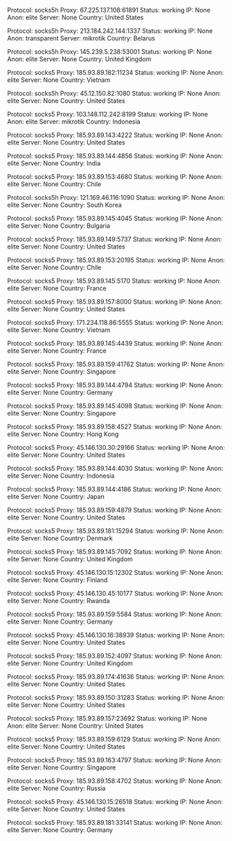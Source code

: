 Protocol: socks5h
Proxy: 67.225.137.108:61891
Status: working
IP: None
Anon: elite
Server: None
Country: United States

Protocol: socks5h
Proxy: 213.184.242.144:1337
Status: working
IP: None
Anon: transparent
Server: mikrotik
Country: Belarus

Protocol: socks5h
Proxy: 145.239.5.238:53001
Status: working
IP: None
Anon: elite
Server: None
Country: United Kingdom

Protocol: socks5
Proxy: 185.93.89.182:11234
Status: working
IP: None
Anon: elite
Server: None
Country: Vietnam

Protocol: socks5h
Proxy: 45.12.150.82:1080
Status: working
IP: None
Anon: elite
Server: None
Country: United States

Protocol: socks5
Proxy: 103.148.112.242:8199
Status: working
IP: None
Anon: elite
Server: mikrotik
Country: Indonesia

Protocol: socks5
Proxy: 185.93.89.143:4222
Status: working
IP: None
Anon: elite
Server: None
Country: United States

Protocol: socks5
Proxy: 185.93.89.144:4856
Status: working
IP: None
Anon: elite
Server: None
Country: India

Protocol: socks5
Proxy: 185.93.89.153:4680
Status: working
IP: None
Anon: elite
Server: None
Country: Chile

Protocol: socks5h
Proxy: 121.169.46.116:1090
Status: working
IP: None
Anon: elite
Server: None
Country: South Korea

Protocol: socks5
Proxy: 185.93.89.145:4045
Status: working
IP: None
Anon: elite
Server: None
Country: Bulgaria

Protocol: socks5
Proxy: 185.93.89.149:5737
Status: working
IP: None
Anon: elite
Server: None
Country: United States

Protocol: socks5
Proxy: 185.93.89.153:20195
Status: working
IP: None
Anon: elite
Server: None
Country: Chile

Protocol: socks5
Proxy: 185.93.89.145:5170
Status: working
IP: None
Anon: elite
Server: None
Country: France

Protocol: socks5
Proxy: 185.93.89.157:8000
Status: working
IP: None
Anon: elite
Server: None
Country: United States

Protocol: socks5
Proxy: 171.234.118.86:5555
Status: working
IP: None
Anon: elite
Server: None
Country: Vietnam

Protocol: socks5
Proxy: 185.93.89.145:4439
Status: working
IP: None
Anon: elite
Server: None
Country: France

Protocol: socks5
Proxy: 185.93.89.159:41762
Status: working
IP: None
Anon: elite
Server: None
Country: Singapore

Protocol: socks5
Proxy: 185.93.89.144:4794
Status: working
IP: None
Anon: elite
Server: None
Country: Germany

Protocol: socks5
Proxy: 185.93.89.145:4098
Status: working
IP: None
Anon: elite
Server: None
Country: Singapore

Protocol: socks5
Proxy: 185.93.89.158:4527
Status: working
IP: None
Anon: elite
Server: None
Country: Hong Kong

Protocol: socks5
Proxy: 45.146.130.30:29166
Status: working
IP: None
Anon: elite
Server: None
Country: United States

Protocol: socks5
Proxy: 185.93.89.144:4030
Status: working
IP: None
Anon: elite
Server: None
Country: Indonesia

Protocol: socks5
Proxy: 185.93.89.144:4186
Status: working
IP: None
Anon: elite
Server: None
Country: Japan

Protocol: socks5
Proxy: 185.93.89.159:4879
Status: working
IP: None
Anon: elite
Server: None
Country: United States

Protocol: socks5
Proxy: 185.93.89.181:15294
Status: working
IP: None
Anon: elite
Server: None
Country: Denmark

Protocol: socks5
Proxy: 185.93.89.145:7092
Status: working
IP: None
Anon: elite
Server: None
Country: United Kingdom

Protocol: socks5
Proxy: 45.146.130.15:12302
Status: working
IP: None
Anon: elite
Server: None
Country: Finland

Protocol: socks5
Proxy: 45.146.130.45:10177
Status: working
IP: None
Anon: elite
Server: None
Country: Rwanda

Protocol: socks5
Proxy: 185.93.89.159:5584
Status: working
IP: None
Anon: elite
Server: None
Country: Germany

Protocol: socks5
Proxy: 45.146.130.16:38939
Status: working
IP: None
Anon: elite
Server: None
Country: United States

Protocol: socks5
Proxy: 185.93.89.152:4097
Status: working
IP: None
Anon: elite
Server: None
Country: United Kingdom

Protocol: socks5
Proxy: 185.93.89.174:41636
Status: working
IP: None
Anon: elite
Server: None
Country: United States

Protocol: socks5
Proxy: 185.93.89.150:31283
Status: working
IP: None
Anon: elite
Server: None
Country: United States

Protocol: socks5
Proxy: 185.93.89.157:23692
Status: working
IP: None
Anon: elite
Server: None
Country: United States

Protocol: socks5
Proxy: 185.93.89.159:6129
Status: working
IP: None
Anon: elite
Server: None
Country: United States

Protocol: socks5
Proxy: 185.93.89.163:4797
Status: working
IP: None
Anon: elite
Server: None
Country: Singapore

Protocol: socks5
Proxy: 185.93.89.158:4702
Status: working
IP: None
Anon: elite
Server: None
Country: Russia

Protocol: socks5
Proxy: 45.146.130.15:26518
Status: working
IP: None
Anon: elite
Server: None
Country: United States

Protocol: socks5
Proxy: 185.93.89.181:33141
Status: working
IP: None
Anon: elite
Server: None
Country: Germany

